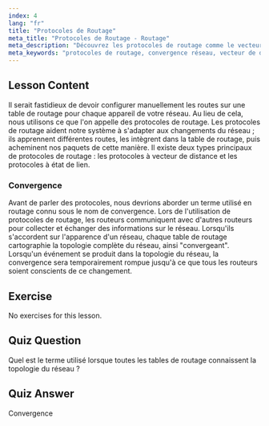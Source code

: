```yaml
---
index: 4
lang: "fr"
title: "Protocoles de Routage"
meta_title: "Protocoles de Routage - Routage"
meta_description: "Découvrez les protocoles de routage comme le vecteur de distance et l'état de lien. Comprenez la convergence du réseau et comment les routeurs s'adaptent aux changements. Commencez votre parcours de mise en réseau Linux !"
meta_keywords: "protocoles de routage, convergence réseau, vecteur de distance, état de lien, mise en réseau Linux, guide du débutant, tutoriel réseau"
---
```


## Lesson Content

Il serait fastidieux de devoir configurer manuellement les routes sur une table de routage pour chaque appareil de votre réseau. Au lieu de cela, nous utilisons ce que l'on appelle des protocoles de routage. Les protocoles de routage aident notre système à s'adapter aux changements du réseau ; ils apprennent différentes routes, les intègrent dans la table de routage, puis acheminent nos paquets de cette manière. Il existe deux types principaux de protocoles de routage : les protocoles à vecteur de distance et les protocoles à état de lien.

### Convergence

Avant de parler des protocoles, nous devrions aborder un terme utilisé en routage connu sous le nom de convergence. Lors de l'utilisation de protocoles de routage, les routeurs communiquent avec d'autres routeurs pour collecter et échanger des informations sur le réseau. Lorsqu'ils s'accordent sur l'apparence d'un réseau, chaque table de routage cartographie la topologie complète du réseau, ainsi "convergeant". Lorsqu'un événement se produit dans la topologie du réseau, la convergence sera temporairement rompue jusqu'à ce que tous les routeurs soient conscients de ce changement.

## Exercise

No exercises for this lesson.

## Quiz Question

Quel est le terme utilisé lorsque toutes les tables de routage connaissent la topologie du réseau ?

## Quiz Answer

Convergence
